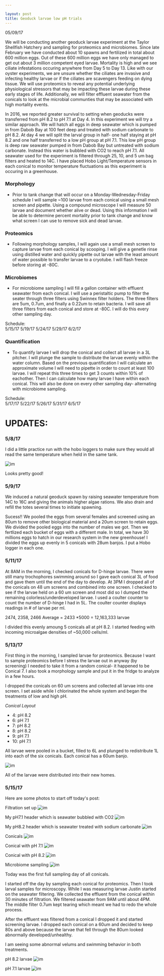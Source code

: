 ```yaml
---

layout: post
title: Geoduck larvae low pH trials
---
```


05/09/17

We will be conducting another geoduck larvae experiment at the Taylor Shellfish Hatchery and sampling for proteomics and microbiomes. Since late February we have conducted about 10 spawns and fertilized in total about 600 million eggs. Out of these 600 million eggs we have only managed to get out about 3 million competent eyed larvae. Mortality is high and we see ciliate infestations occuring anywhere from Day 5 to Day 13. Like with our oyster experiments, we are unsure whether the ciliates are invasive and infecting healthy larvae or if the ciliates are scavengers feeding on dying tissue. We will use proteomics to reveal any potential underlying physiological stressors that may be impacting these larvae during these early stages of life. Additionally, we will filter effluent seawater from the conicals to look at the microbial communties that may be associated with high mortality events.

In 2016, we reported greater survival to setting when geoducks were transferred from pH 8.2 to pH 7.1 at Day 4. In this experiment we will try a similar approach. We will hatch all eggs in deep seawater which is pumped in from Dabob Bay at 100 feet deep and treated with sodium carbonate to pH 8.2. At day 4 we will split the larval group in half- one half staying at pH 8.2 and one half transferred to a low pH group at pH 7.1. This low pH group is deep raw seawater pumped in from Dabob Bay but untreated with sodium carbonate. Instead this water is bubbled with CO2 to reach pH 7.1. All seawater used for the experiment is filtered through 25, 10, and 5 um bag filters and heated to 14C. I have placed Hobo Light/Temperature sensors in each conical to monitor temperature fluctuations as this experiment is occuring in a greenhouse. 

### Morphology   
- Prior to tank change that will occur on a Monday-Wednesday-Friday schedule I will sample ~100 larvae from each conical using a small mesh screen and pipette. Using a compound microscope I will measure 50 larvae and document whether alive or dead. Using this information I will be able to determine percent mortality prior to tank change and know what screen I can use to remove sick and dead larvae.

### Proteomics   
- Following morphology samples, I will again use a small mesh screen to capture larvae from each conical by scooping. I will give a genetle rinse using distilled water and quickly pipette out larvae with the least amount of water possible to transfer larvae to a cryotube. I will flash freeze before storing at -80C.

### Microbiomes   
- For microbiome sampling I will fill a gallon container with effluent seawater from each conical. I will use a peristaltic pump to filter the seater through three filters using Swinnex filter holders. The three filters are 5um, 0.7um, and finally a 0.22um to retain bacteria. I will save all three filters from each conical and store at -80C. I will do this every other sampling day.

Schedule:  
5/15/17
5/19/17
5/24/17
5/29/17
6/2/17

### Quantification   
- To quantify larvae I will drop the conical and collect all larvae in a 3L pitcher. I will plunge the sample to distribute the larvae evenly within the water column. Based on the previous quantification I will calculate an approximate volume I will need to pipette in order to count at least 100 larvae. I will repeat this three times to get 3 counts within 10% of eachother. Then I can calculate how many larvae I have within each conical. This will also be done on every other sampling day- alternating with microbiome sampling.

Schedule:   
5/17/17
5/22/17
5/26/17
5/31/17
6/5/17



# __UPDATES:__


### 5/8/17
I did a little practice run with the hobo loggers to make sure they would all read the same temperature when held in the same tank.

![im](https://raw.githubusercontent.com/Ellior2/Ellior2.github.io/master/images/Hobos.jpg)

Looks pretty good!

### 5/9/17  
We induced a natural geoduck spawn by raising seawater temperature from 14C to 16C and giving the animals higher algae rations. We also drain and refill the totes several times to initiate spawning.

Sucess!! We pooled the eggs from several females and screened using an 80um to remove other biological material and a 20um screen to retain eggs. We divided the pooled eggs into the number of males we got. Then we fertlized each bucket of eggs with a different male. In total, we have 30 millions eggs to hatch in our research system in the new greenhouse! I divided the eggs up evenly in 5 conicals with 28um banjos. I put a Hobo logger in each one.

### 5/11/17  
At 8AM in the morning, I checked conicals for D-hinge larvae. There were still many trochophores swimming around so I gave each conical 3L of food and gave them until the end of the day to develop. At 3PM I dropped all of the conicals on 48 um screens and combined into one screen. I checked to see if the larvae held on a 60 um screen and most did so I dumped the remaining colorless/underdeveloped larvae. I used a coulter counter to count the number of D-hinge I had in 5L. The coulter counter displays readings in # of larvae per ml.

2474, 2358, 2466
Average = 2433 *5000 = 12,163,333 larvae

I divided this evenly amoung 5 conicals all at pH 8.2. I started feeding with incoming microalgae densities of ~50,000 cells/ml.

### 5/13/17   

First thing in the morning, I sampled larvae for proteomics. Because I want to sample proteomics before I stress the larvae out in anyway (by screening) I needed to take it from a random conical- it happened to be Conical 7. I also took a morphology sample and put it in the fridge to analyze in a few hours.

I dropped the conicals on 60 um screens and collected all larvae into one screen. I set aside while I chlorinated the whole system and began the treatments of low and high pH. 

_Conical Layout_

- 4: pH 8.2  
- 6: pH 7.1  
- 7: pH 8.2  
- 8: pH 8.2  
- 9: pH 7.1  
- 10: pH 7.1  

All larvae were pooled in a bucket, filled to 6L and plunged to redistribute 1L into each of the six conicals. Each conical has a 60um banjo.

![im](https://raw.githubusercontent.com/Ellior2/Ellior2.github.io/master/images/geolarvae.JPG)

All of the larvae were distributed into their new homes.

### 5/15/17

Here are some photos to start off today's post:

Filtration set up
![im](https://raw.githubusercontent.com/Ellior2/Ellior2.github.io/master/images/filters.JPG)



My pH7.1 header which is seawater bubbled with CO2
![im](https://raw.githubusercontent.com/Ellior2/Ellior2.github.io/master/images/7.1header.JPG)



My pH8.2 header which is seawater treated with sodium carbonate
![im](https://raw.githubusercontent.com/Ellior2/Ellior2.github.io/master/images/8.2header.JPG)



Conicals
![im](https://raw.githubusercontent.com/Ellior2/Ellior2.github.io/master/images/Conicals2.JPG)



Conical with pH 7.1
![im](https://raw.githubusercontent.com/Ellior2/Ellior2.github.io/master/images/conical7.1.JPG)



Conical with pH 8.2
![im](https://raw.githubusercontent.com/Ellior2/Ellior2.github.io/master/images/conical8.2.JPG)



Microbiome sampling
![im](https://raw.githubusercontent.com/Ellior2/Ellior2.github.io/master/images/waterfilter.JPG)


Today was the first full sampling day of all conicals.

I started off the day by sampling each conical for proteomics. Then I took larval samples for microscopy. While I was measuring larvae Justin started on the seawater filtering. We collected the effluent from the conical within 30 minutes of filtration. We filtered seawater from 9AM until about 4PM. The middle filter 0.7um kept tearing which meant we had to redo the whole process.

After the effluent was filtered from a conical I dropped it and started screening larvae. I dropped each conical on a 60um and decided to keep 80s and above because the larvae that fell through the 80um looked abnormally developed/unhealthy.

I am seeing some abnormal velums and swimming behavior in both treatments.

pH 8.2 larvae
![im](https://raw.githubusercontent.com/Ellior2/Ellior2.github.io/master/images/8.2larvae.JPG)



pH 7.1 larvae
![im](https://raw.githubusercontent.com/Ellior2/Ellior2.github.io/master/images/7.1larvae.JPG)




